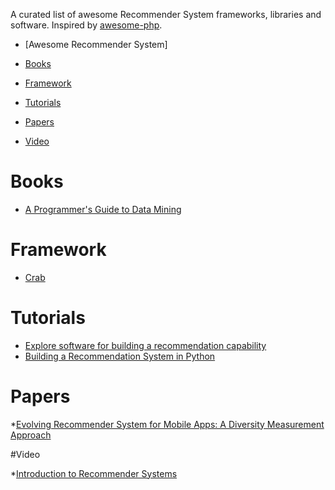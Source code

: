 A curated list of awesome Recommender System frameworks, libraries and software. Inspired by [awesome-php](https://github.com/vinta/awesome-python).

- [Awesome Recommender System]

- [Books](#books)
- [Framework](#framework)
- [Tutorials](#tutorials)
- [Papers](#papers)
- [Video](#video)

# Books

* [A Programmer's Guide to Data Mining](http://guidetodatamining.com/)

# Framework

* [Crab](http://muricoca.github.io/crab/)

# Tutorials

* [Explore software for building a recommendation capability](http://www.ibm.com/developerworks/library/os-recommender2/)
* [Building a Recommendation System in Python](http://nbviewer.ipython.org/gist/glamp/20a18d52c539b87de2af) 

# Papers

*[Evolving Recommender System for Mobile Apps: A Diversity Measurement Approach](https://www.google.com.hk/url?sa=t&rct=j&q=&esrc=s&source=web&cd=1&ved=0CCAQFjAA&url=http%3A%2F%2Fdx.doi.org%2F10.6029%2Fsmartcr.2013.03.001&ei=3akHVLObNsHi8AW61ICwAQ&usg=AFQjCNGKjF0IpVyBRh53G-PEJIRBXkogMg&cad=rjt)

#Video

*[Introduction to Recommender Systems](https://www.coursera.org/course/recsys)
